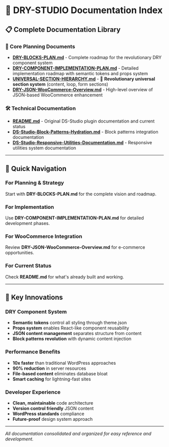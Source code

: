 # 🚀 DRY-STUDIO Documentation Index

## 📋 **Complete Documentation Library**

### **🎯 Core Planning Documents**
- **[DRY-BLOCKS-PLAN.md](./DRY-BLOCKS-PLAN.md)** - Complete roadmap for the revolutionary DRY component system
- **[DRY-COMPONENT-IMPLEMENTATION-PLAN.md](./DRY-COMPONENT-IMPLEMENTATION-PLAN.md)** - Detailed implementation roadmap with semantic tokens and props system
- **[UNIVERSAL-SECTION-HIERARCHY.md](./UNIVERSAL-SECTION-HIERARCHY.md)** - 🌟 **Revolutionary universal section system** (content, loop, form sections)
- **[DRY-JSON-WooCommerce-Overview.md](./DRY-JSON-WooCommerce-Overview.md)** - High-level overview of JSON-based WooCommerce enhancement

### **🛠️ Technical Documentation**
- **[README.md](./README.md)** - Original DS-Studio plugin documentation and current status
- **[DS-Studio-Block-Patterns-Hydration.md](./DS-Studio-Block-Patterns-Hydration.md)** - Block patterns integration documentation
- **[DS-Studio-Responsive-Utilities-Documentation.md](./DS-Studio-Responsive-Utilities-Documentation.md)** - Responsive utilities system documentation

---

## 🎯 **Quick Navigation**

### **For Planning & Strategy**
Start with **DRY-BLOCKS-PLAN.md** for the complete vision and roadmap.

### **For Implementation**
Use **DRY-COMPONENT-IMPLEMENTATION-PLAN.md** for detailed development phases.

### **For WooCommerce Integration**
Review **DRY-JSON-WooCommerce-Overview.md** for e-commerce opportunities.

### **For Current Status**
Check **README.md** for what's already built and working.

---

## 🚀 **Key Innovations**

### **DRY Component System**
- **Semantic tokens** control all styling through theme.json
- **Props system** enables React-like component reusability
- **JSON content management** separates structure from content
- **Block patterns revolution** with dynamic content injection

### **Performance Benefits**
- **10x faster** than traditional WordPress approaches
- **90% reduction** in server resources
- **File-based content** eliminates database bloat
- **Smart caching** for lightning-fast sites

### **Developer Experience**
- **Clean, maintainable** code architecture
- **Version control friendly** JSON content
- **WordPress standards** compliance
- **Future-proof** design system approach

---

*All documentation consolidated and organized for easy reference and development.*
